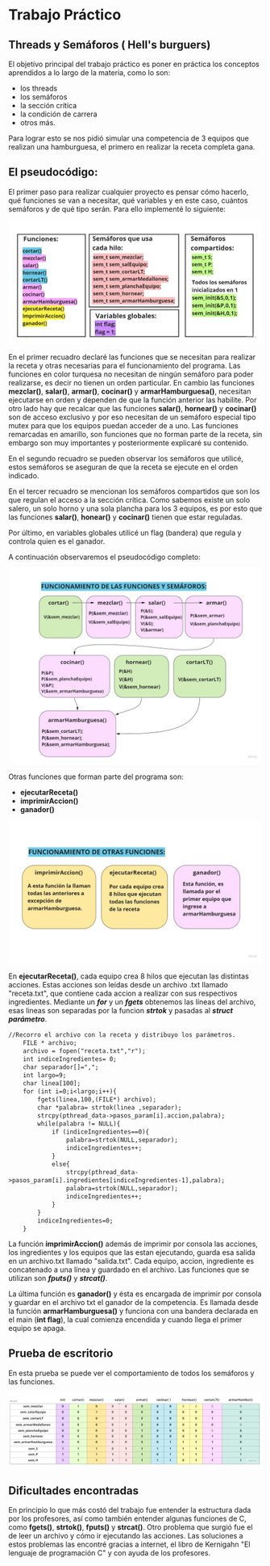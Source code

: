 # Trabajo Práctico 
## Threads y Semáforos ( Hell's burguers) 

El objetivo principal del trabajo práctico es poner en práctica los conceptos aprendidos a lo largo de la materia, 
como lo son: 

* los threads
* los semáforos
* la sección crítica
* la condición de carrera 
* otros más.

Para lograr esto se nos pidió simular una competencia de 3 equipos que realizan una hamburguesa, 
el primero en realizar la receta completa gana. 

## El pseudocódigo:

El primer paso para realizar cualquier proyecto es pensar cómo hacerlo, qué funciones se van a necesitar, qué variables y
en este caso, cuántos semáforos y de qué tipo serán. Para ello implementé lo siguiente: 

![](/declaraciones.jpg)

En el primer recuadro declaré las funciones que se necesitan para realizar la receta y otras necesarias para el funcionamiento del programa. Las funciones en color turquesa no necesitan de ningún semáforo para poder realizarse, es decir no tienen un orden particular.
En cambio las funciones **mezclar()**, **salar()**, **armar()**, **cocinar()** y **armarHamburguesa()**, necesitan ejecutarse en orden y dependen de que la función anterior las habilite.
Por otro lado hay que recalcar que las funciones **salar()**, **hornear()** y **cocinar()** son de acceso exclusivo y por eso necesitan de un semáforo especial tipo mutex para que los equipos puedan acceder de a uno.
Las funciones remarcadas en amarillo, son funciones que no forman parte de la receta, sin embargo son muy importantes y posteriormente explicaré su contenido.

En el segundo recuadro se pueden observar los semáforos que utilicé, estos semáforos se aseguran de que la receta se ejecute en el orden indicado.

En el tercer recuadro se mencionan los semáforos compartidos que son los que regulan el acceso a la sección crítica. Como sabemos existe un solo salero, un solo horno y una sola plancha para los 3 equipos, es por esto que las funciones **salar()**, **honear()** y **cocinar()** tienen que estar reguladas.   

Por último, en variables globales utilicé un flag (bandera) que regula y controla quien es el ganador.

A continuación observaremos el pseudocódigo completo:

![](/pseudocodigo.jpg)

Otras funciones que forman parte del programa son: 

* **ejecutarReceta()**
* **imprimirAccion()**
* **ganador()**

![](/otrasFunciones.jpg)

En **ejecutarReceta()**, cada equipo crea 8 hilos que ejecutan las distintas acciones. Estas acciones son leídas desde un archivo .txt llamado "receta.txt",
que contiene cada accion a realizar con sus respectivos ingredientes.
Mediante un **_for_** y un **_fgets_** obtenemos las líneas del archivo, esas lineas son separadas por la funcion **_strtok_** y pasadas al **_struct parámetro_**.

```
//Recorro el archivo con la receta y distribuyo los parámetros.
	FILE * archivo;
	archivo = fopen("receta.txt","r");
	int indiceIngredientes= 0;
	char separador[]=",";
	int largo=9;
	char linea[100];
	for (int i=0;i<largo;i++){
		fgets(linea,100,(FILE*) archivo);
		char *palabra= strtok(linea ,separador);	 
		strcpy(pthread_data->pasos_param[i].accion,palabra);
		while(palabra != NULL){
			if (indiceIngredientes==0){
				palabra=strtok(NULL,separador);
				indiceIngredientes++;
			}
			else{ 
				strcpy(pthread_data->pasos_param[i].ingredientes[indiceIngredientes-1],palabra); 
				palabra=strtok(NULL,separador);
				indiceIngredientes++;
			}
		}	
		indiceIngredientes=0;
	}
```

La función **imprimirAccion()** además de imprimir por consola las acciones, los ingredientes y los equipos que las estan ejecutando, guarda esa salida  en un archivo.txt llamado "salida.txt". Cada equipo, accion, ingrediente es concatenado a una línea y guardado en el archivo. Las funciones que se utilizan son **_fputs()_** y **_strcat()_**.

La última función es **ganador()** y ésta es encargada de imprimir por consola y guardar en el archivo txt el ganador de la competencia.
Es llamada desde la función **armarHamburguesa()** y funciona con una bandera declarada en el main (**int flag**), la cual comienza encendida y cuando llega el primer equipo se apaga.

## Prueba de escritorio 

En esta prueba se puede ver el comportamiento de todos los semáforos y las funciones.

![](/prueba.jpg)


## Dificultades encontradas

En principio lo que más costó del trabajo fue entender la estructura dada por los profesores, así como también entender algunas funciones de C, como **fgets()**, **strtok()**, **fputs()** y **strcat()**.
Otro problema que surgió fue el de leer un archivo y cómo ir ejecutando las acciones. 
Las soluciones a estos problemas las encontré gracias a internet, el libro de Kernigahn "El lenguaje de programación C" y con ayuda de los profesores.



